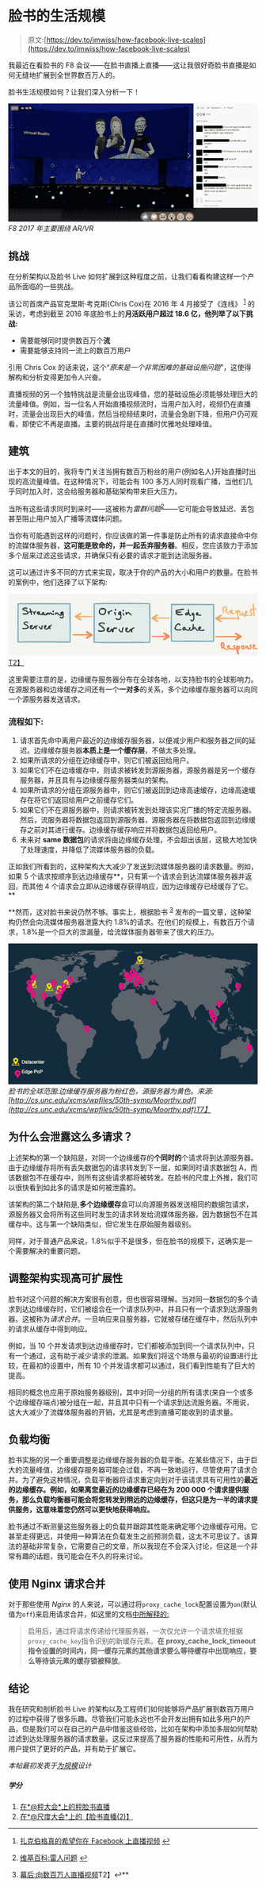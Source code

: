 # 脸书的生活规模

> 原文:[https://dev.to/imwiss/how-facebook-live-scales](https://dev.to/imwiss/how-facebook-live-scales)

我最近在看脸书的 F8 会议——在脸书直播上直播——这让我很好奇脸书直播是如何无缝地扩展到全世界数百万人的。

脸书生活规模如何？让我们深入分析一下！

[![F8 2017 was focused mostly around AR/VR](img/98a70ab595d63e964956801719e13ff8.png)](https://res.cloudinary.com/practicaldev/image/fetch/s--DJx1sYZp--/c_limit%2Cf_auto%2Cfl_progressive%2Cq_auto%2Cw_880/https://designingforscale.com/conteimg/2017/04/f8VR.png) 
*F8 2017 年主要围绕 AR/VR*

## 挑战

在分析架构以及脸书 Live 如何扩展到这种程度之前，让我们看看构建这样一个产品所面临的一些挑战。

该公司首席产品官克里斯·考克斯(Chris Cox)在 2016 年 4 月接受了《连线》 <sup id="fnref1">[1](#fn1)</sup> 的采访，考虑到截至 2016 年底脸书上的**月活跃用户超过 18.6 亿，他列举了以下挑战:**

*   需要能够同时提供数百万个**流**
*   需要能够支持同一流上的数百万用户

引用 Chris Cox 的话来说，这个“*原来是一个非常困难的基础设施问题*”，这使得解构和分析变得更加令人兴奋。

直播视频的另一个独特挑战是流量会出现峰值，您的基础设施必须能够处理巨大的流量峰值。例如，当一位名人开始直播视频流时，当用户加入时，视频仍在直播时，流量会出现巨大的峰值，然后当视频结束时，流量会急剧下降，但用户仍可观看，即使它不再是直播。主要的挑战将是在直播时优雅地处理峰值。

## 建筑

出于本文的目的，我将专门关注当拥有数百万粉丝的用户(例如名人)开始直播时出现的高流量峰值。在这种情况下，可能会有 100 多万人同时观看广播，当他们几乎同时加入时，这会给服务器和基础架构带来巨大压力。

当所有这些请求同时到来时——这被称为*雷群问题*<sup id="fnref2">[2](#fn2)</sup>——它可能会导致延迟、丢包甚至阻止用户加入广播等流媒体问题。

当你有可能遇到这样的问题时，你应该做的第一件事是防止所有的请求直接命中你的流媒体服务器，**这可能是致命的，并一起丢弃服务器**。相反，您应该致力于添加多个层来过滤这些请求，并确保只有必要的请求才能到达流服务器。

这可以通过许多不同的方式来实现，取决于你的产品的大小和用户的数量。在脸书的案例中，他们选择了以下架构:

[![Facebook Live Architecture](img/60ecf15c1ee9e1bfd3d48df2567b772e.png)T2】](https://res.cloudinary.com/practicaldev/image/fetch/s--ndkNNwTX--/c_limit%2Cf_auto%2Cfl_progressive%2Cq_auto%2Cw_880/https://designingforscale.com/conteimg/2017/04/facebookLiveArchitecture_1-1.jpg)

这里需要注意的是，边缘缓存服务器分布在全球各地，以支持脸书的全球影响力。在源服务器和边缘缓存之间还有一个**一对多**的关系，多个边缘缓存服务器可以向同一个源服务器发送请求。

### 流程如下:

1.  请求首先命中离用户最近的边缘缓存服务器，以便减少用户和服务器之间的延迟。边缘缓存服务器**本质上是一个缓存层**，不做太多处理。
2.  如果所请求的分组在边缘缓存中，则它们被返回给用户。
3.  如果它们不在边缘缓存中，则请求被转发到源服务器，源服务器是另一个缓存服务器，并且具有与边缘缓存服务器类似的架构。
4.  如果所请求的分组在源服务器中，则它们被返回到边缘高速缓存，边缘高速缓存在将它们返回给用户之前缓存它们。
5.  如果它们不在源服务器中，则请求被转发到处理该实况广播的特定流服务器。然后，流服务器将数据包返回到源服务器，源服务器在将数据包返回到边缘缓存之前对其进行缓存。边缘缓存缓存响应并将数据包返回给用户。
6.  未来对 **same 数据包**的请求将由边缘缓存处理，不会超出该层，这极大地加快了处理速度，并降低了流媒体服务器的负载。

正如我们所看到的，这种架构大大减少了发送到流媒体服务器的请求数量。例如，如果 5 个请求按顺序到达边缘缓存**，只有第一个请求会到达流媒体服务器并返回，而其他 4 个请求会立即从边缘缓存获得响应，因为边缘缓存已经缓存了它。**

 **然而，这对脸书来说仍然不够。事实上，根据脸书 <sup id="fnref3">[3](#fn3)</sup> 发布的一篇文章，这种架构仍然会向流媒体服务器泄露大约 1.8%的请求。在他们的规模上，有数百万个请求，1.8%是一个巨大的泄漏量，给流媒体服务器带来了很大的压力。

[![Facebook's Global Reach](img/527edd2433b187202697fd610c29c9bb.png)](https://res.cloudinary.com/practicaldev/image/fetch/s--fCxmkHgd--/c_limit%2Cf_auto%2Cfl_progressive%2Cq_auto%2Cw_880/https://designingforscale.com/conteimg/2017/04/facebookGlobalReach.png) 
*脸书的全球范围:边缘缓存服务器为粉红色，源服务器为黄色。来源:[http://cs.unc.edu/xcms/wpfiles/50th-symp/Moorthy.pdf](http://cs.unc.edu/xcms/wpfiles/50th-symp/Moorthy.pdf)T7】*

## 为什么会泄露这么多请求？

上述架构的第一个缺陷是，对同一个边缘缓存的**个同时的**个请求将到达源服务器。由于边缘缓存将所有丢失数据包的请求转发到下一层，如果同时请求数据包 A，而该数据包不在缓存中，则所有这些请求都将被转发。在脸书的尺度上外推，我们可以很快看到如此多的请求是如何被泄露的。

该架构的第二个缺陷是,**多个边缘缓存**盒可以向源服务器发送相同的数据包请求，源服务器又会将所有这些同时发生的请求转发给流媒体服务器，因为数据包不在其缓存中。这与第一个缺陷类似，但它发生在原始服务器级别。

同样，对于普通产品来说，1.8%似乎不是很多，但在脸书的规模下，这确实是一个需要解决的重要问题。

## 调整架构实现高可扩展性

脸书对这个问题的解决方案很有创意，但也很容易理解。当对同一数据包的多个请求到达边缘缓存时，它们被组合在一个请求队列中，并且只有一个请求到达源服务器。这被称为*请求合并*。一旦响应来自服务器，它就被存储在缓存中，然后队列中的请求从缓存中得到响应。

例如，当 10 个并发请求到达边缘缓存时，它们都被添加到同一个请求队列中，只有一个通过，这有助于减少请求的泄漏。如果我们将这个场景与最初的设置进行比较，在最初的设置中，所有 10 个并发请求都可以通过，我们看到性能有了巨大的提高。

相同的概念也应用于原始服务器级别，其中对同一分组的所有请求(来自一个或多个边缘缓存端点)被分组在一起，并且其中只有一个请求到达流服务器。不用说，这大大减少了流媒体服务器的开销，尤其是考虑到直播可能收到的请求量。

## 负载均衡

脸书实施的另一个重要调整是边缘缓存服务器的负载平衡。在某些情况下，由于巨大的流量峰值，边缘缓存服务器可能会过载，不再一致地运行，尽管使用了请求合并。为了避免这种情况，负载平衡器将请求重定向到对于该请求具有可用性的**最近的边缘缓存。例如，如果离您最近的边缘缓存已经在为 200 000 个请求提供服务，那么负载均衡器可能会将您转发到稍远的边缘缓存，但这只是为一半的请求提供服务，这意味着您仍然可以更快地获得响应。**

脸书通过不断测量这些服务器上的负载并跟踪其性能来确定哪个边缘缓存可用。它甚至走得更远，并使用一种算法在负载发生之前预测负载，这太不可思议了。该算法的基础非常复杂，它需要自己的文章，所以我现在不会深入讨论，但这是一个非常有趣的话题，我可能会在不久的将来讨论。

## 使用 Nginx 请求合并

对于那些使用 *Nginx* 的人来说，可以通过将`proxy_cache_lock`配置设置为`on`(默认值为`off`)来启用请求合并，如这里的文档[中所解释的:](http://nginx.org/en/docs/http/ngx_http_proxy_module.html#proxy_cache_lock)

> 启用后，通过将请求传递给代理服务器，一次仅允许一个请求填充根据`proxy_cache_key`指令识别的新缓存元素。**在 proxy_cache_lock_timeout 指令设置的时间内，同一缓存元素的其他请求要么等待缓存中出现响应，要么等待该元素的缓存锁被释放**。

## 结论

我在研究和剖析脸书 Live 的架构以及工程师们如何能够将产品扩展到数百万用户的过程中获得了很多乐趣。尽管我们可能永远也不会开发出拥有如此多用户的产品，但是我们可以在自己的产品中借鉴这些经验，比如在架构中添加多层如何帮助过滤到达处理服务器的请求数量。这反过来提高了服务器的性能和可用性，从而为用户提供了更好的产品，并有助于扩展它。

*本帖最初发表于[为规模](https://designingforscale.com/?utm_source=scalingfacebooklive&utm_medium=guest-post&utm_campaign=devto)设计*

##### 学分

1.  [在*@秤大会*上的秤脸书直播](https://atscaleconference.com/videos/scaling-facebook-live/)
2.  [在*@尺度大会*上的【脸书直播(2)】](https://atscaleconference.com/videos/scaling-facebook-live-2/)

* * *

1.  [扎克伯格真的希望你在 Facebook 上直播视频](https://www.wired.com/2016/04/facebook-really-really-wants-broadcast-watch-live-video/) [↩](#fnref1)

2.  [维基百科:雷人问题](https://en.wikipedia.org/wiki/Thundering_herd_problem) [↩](#fnref2)

3.  [幕后:向数百万人直播视频](https://code.facebook.com/posts/1653074404941839/under-the-hood-broadcasting-live-video-to-millions/)T2】↩**